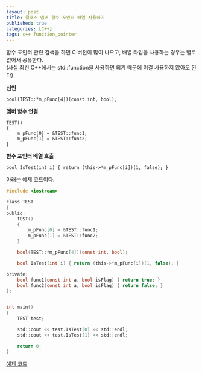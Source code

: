 ```yaml
---
layout: post
title: 클래스 멤버 함수 포인터 배열 사용하기
published: true
categories: [C++]
tags: c++ function_pointer
---
```

함수 포인터 관련 검색을 하면 C 버전이 많이 나오고, 배열 타입을 사용하는 경우는 별로 없어서 공유한다.  
(사실 최신 C++에서는 std::function을 사용하면 되기 때문에 이걸 사용하지 않아도 된다)

  
**선언**  

```
bool(TEST::*m_pFunc[4])(const int, bool);
```

    
**멤버 함수 연결**  

```
TEST()
{
	m_pFunc[0] = &TEST::func1;
	m_pFunc[1] = &TEST::func2;
}
```
  
   
**함수 포인터 배열 호출**  

```
bool IsTest(int i) { return (this->*m_pFunc[i])(1, false); }
```
  
  
아래는 예제 코드이다.

```c
#include <iostream>

class TEST
{
public:
	TEST()
	{
		m_pFunc[0] = &TEST::func1;
		m_pFunc[1] = &TEST::func2;
	}

	bool(TEST::*m_pFunc[4])(const int, bool);

	bool IsTest(int i) { return (this->*m_pFunc[i])(1, false); }

private:
	bool func1(const int a, bool isFlag) { return true; }
	bool func2(const int a, bool isFlag) { return false; }
};


int main()
{
	TEST test;

	std::cout << test.IsTest(0) << std::endl;
	std::cout << test.IsTest(1) << std::endl;

	return 0;
}
```
  
  
[예제 코드](../exampe_codes/classMemberFuncPointerArray.zip)  
